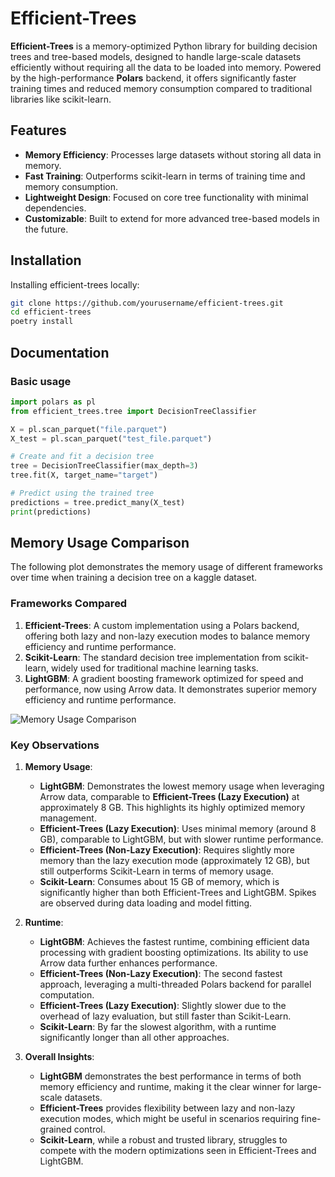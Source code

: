 # Efficient-Trees

**Efficient-Trees** is a memory-optimized Python library for building decision trees and tree-based models, designed to handle large-scale datasets efficiently without requiring all the data to be loaded into memory. Powered by the high-performance **Polars** backend, it offers significantly faster training times and reduced memory consumption compared to traditional libraries like scikit-learn.

## Features

- **Memory Efficiency**: Processes large datasets without storing all data in memory.
- **Fast Training**: Outperforms scikit-learn in terms of training time and memory consumption.
- **Lightweight Design**: Focused on core tree functionality with minimal dependencies.
- **Customizable**: Built to extend for more advanced tree-based models in the future.

## Installation

Installing efficient-trees locally:

```bash
git clone https://github.com/yourusername/efficient-trees.git
cd efficient-trees
poetry install
```

## Documentation

### Basic usage

```python
import polars as pl
from efficient_trees.tree import DecisionTreeClassifier

X = pl.scan_parquet("file.parquet")
X_test = pl.scan_parquet("test_file.parquet")

# Create and fit a decision tree
tree = DecisionTreeClassifier(max_depth=3)
tree.fit(X, target_name="target")

# Predict using the trained tree
predictions = tree.predict_many(X_test)
print(predictions)
```

## Memory Usage Comparison

The following plot demonstrates the memory usage of different frameworks over time when training a decision tree on a kaggle dataset.

### Frameworks Compared

1. **Efficient-Trees**: A custom implementation using a Polars backend, offering both lazy and non-lazy execution modes to balance memory efficiency and runtime performance.
2. **Scikit-Learn**: The standard decision tree implementation from scikit-learn, widely used for traditional machine learning tasks.
3. **LightGBM**: A gradient boosting framework optimized for speed and performance, now using Arrow data. It demonstrates superior memory efficiency and runtime performance.

![Memory Usage Comparison](examples/images/memory_profiles.png)

### Key Observations

1. **Memory Usage**:
   - **LightGBM**: Demonstrates the lowest memory usage when leveraging Arrow data, comparable to **Efficient-Trees (Lazy Execution)** at approximately 8 GB. This highlights its highly optimized memory management.
   - **Efficient-Trees (Lazy Execution)**: Uses minimal memory (around 8 GB), comparable to LightGBM, but with slower runtime performance.
   - **Efficient-Trees (Non-Lazy Execution)**: Requires slightly more memory than the lazy execution mode (approximately 12 GB), but still outperforms Scikit-Learn in terms of memory usage.
   - **Scikit-Learn**: Consumes about 15 GB of memory, which is significantly higher than both Efficient-Trees and LightGBM. Spikes are observed during data loading and model fitting.

2. **Runtime**:
   - **LightGBM**: Achieves the fastest runtime, combining efficient data processing with gradient boosting optimizations. Its ability to use Arrow data further enhances performance.
   - **Efficient-Trees (Non-Lazy Execution)**: The second fastest approach, leveraging a multi-threaded Polars backend for parallel computation.
   - **Efficient-Trees (Lazy Execution)**: Slightly slower due to the overhead of lazy evaluation, but still faster than Scikit-Learn.
   - **Scikit-Learn**: By far the slowest algorithm, with a runtime significantly longer than all other approaches.

3. **Overall Insights**:
   - **LightGBM** demonstrates the best performance in terms of both memory efficiency and runtime, making it the clear winner for large-scale datasets.
   - **Efficient-Trees** provides flexibility between lazy and non-lazy execution modes, which might be useful in scenarios requiring fine-grained control.
   - **Scikit-Learn**, while a robust and trusted library, struggles to compete with the modern optimizations seen in Efficient-Trees and LightGBM.
